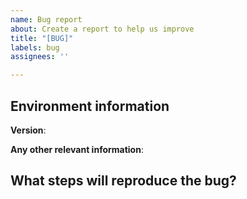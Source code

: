 ```yaml
---
name: Bug report
about: Create a report to help us improve
title: "[BUG]"
labels: bug
assignees: ''

---
```


<!-- The process for bug fixing is:

- We will first assess if the behavior is different from what should occur
- Confirm the bug is reproducible
- Discuss how to best fix the bug
- Work towards a fix
-->

## Environment information

**Version**:
<!-- 
To find the installed version of a package, you can check the `package.json` file in the root directory of your project. The version will be listed under `dependencies` or `devDependencies`, like this:

```json
"dependencies": {
  "numerica": "0.12.3"
}
-->

**Any other relevant information**:

## What steps will reproduce the bug?
